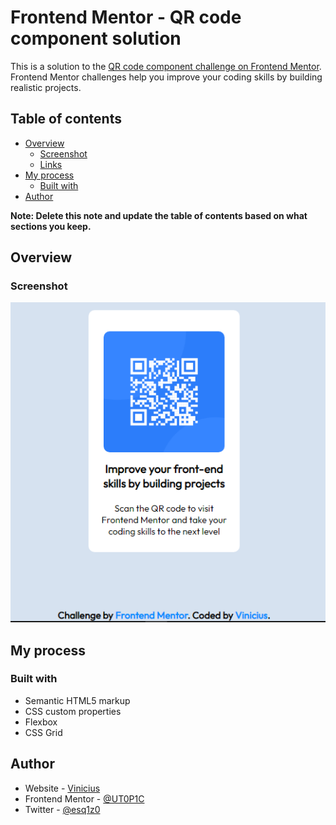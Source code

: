# Frontend Mentor - QR code component solution

This is a solution to the [QR code component challenge on Frontend Mentor](https://www.frontendmentor.io/challenges/qr-code-component-iux_sIO_H). Frontend Mentor challenges help you improve your coding skills by building realistic projects. 

## Table of contents

- [Overview](#overview)
  - [Screenshot](#screenshot)
  - [Links](#links)
- [My process](#my-process)
  - [Built with](#built-with)
- [Author](#author)

**Note: Delete this note and update the table of contents based on what sections you keep.**

## Overview

### Screenshot

![screenshot](https://github.com/UT0P1C/qrcode-challenge/blob/main/Screenshot.png)

## My process

### Built with

- Semantic HTML5 markup
- CSS custom properties
- Flexbox
- CSS Grid

## Author

- Website - [Vinicius](https://ut0p1c.github.io)
- Frontend Mentor - [@UT0P1C](https://www.frontendmentor.io/profile/UT0P1C)
- Twitter - [@esq1z0](https://www.twitter.com/esq1z0)
